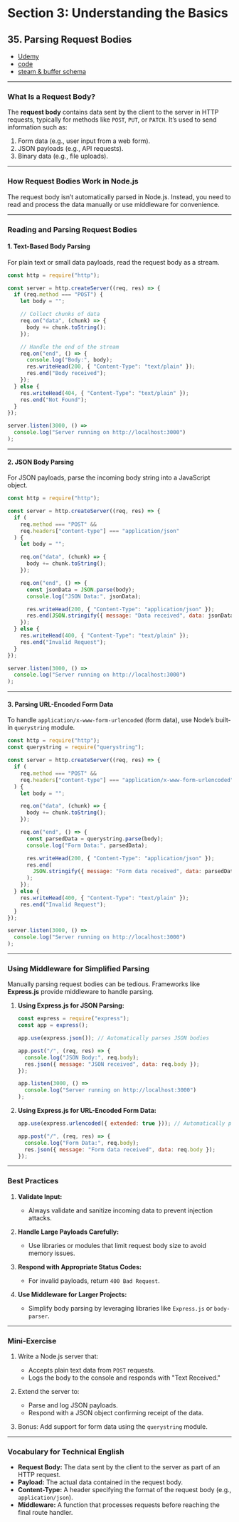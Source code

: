 # Section 3: Understanding the Basics

## **35. Parsing Request Bodies**

- [Udemy](https://www.udemy.com/course/nodejs-the-complete-guide/learn/lecture/11561900#overview)
- [code](code/02-parsing-request-bodies/02-parsing-request-bodies/app.js)
- [steam & buffer schema](pdf/stream&buffer.png)

---

### **What Is a Request Body?**

The **request body** contains data sent by the client to the server in HTTP requests, typically for methods like `POST`, `PUT`, or `PATCH`. It’s used to send information such as:

1. Form data (e.g., user input from a web form).
2. JSON payloads (e.g., API requests).
3. Binary data (e.g., file uploads).

---

### **How Request Bodies Work in Node.js**

The request body isn’t automatically parsed in Node.js. Instead, you need to read and process the data manually or use middleware for convenience.

---

### **Reading and Parsing Request Bodies**

#### **1. Text-Based Body Parsing**

For plain text or small data payloads, read the request body as a stream.

```javascript
const http = require("http");

const server = http.createServer((req, res) => {
  if (req.method === "POST") {
    let body = "";

    // Collect chunks of data
    req.on("data", (chunk) => {
      body += chunk.toString();
    });

    // Handle the end of the stream
    req.on("end", () => {
      console.log("Body:", body);
      res.writeHead(200, { "Content-Type": "text/plain" });
      res.end("Body received");
    });
  } else {
    res.writeHead(404, { "Content-Type": "text/plain" });
    res.end("Not Found");
  }
});

server.listen(3000, () =>
  console.log("Server running on http://localhost:3000")
);
```

---

#### **2. JSON Body Parsing**

For JSON payloads, parse the incoming body string into a JavaScript object.

```javascript
const http = require("http");

const server = http.createServer((req, res) => {
  if (
    req.method === "POST" &&
    req.headers["content-type"] === "application/json"
  ) {
    let body = "";

    req.on("data", (chunk) => {
      body += chunk.toString();
    });

    req.on("end", () => {
      const jsonData = JSON.parse(body);
      console.log("JSON Data:", jsonData);

      res.writeHead(200, { "Content-Type": "application/json" });
      res.end(JSON.stringify({ message: "Data received", data: jsonData }));
    });
  } else {
    res.writeHead(400, { "Content-Type": "text/plain" });
    res.end("Invalid Request");
  }
});

server.listen(3000, () =>
  console.log("Server running on http://localhost:3000")
);
```

---

#### **3. Parsing URL-Encoded Form Data**

To handle `application/x-www-form-urlencoded` (form data), use Node’s built-in `querystring` module.

```javascript
const http = require("http");
const querystring = require("querystring");

const server = http.createServer((req, res) => {
  if (
    req.method === "POST" &&
    req.headers["content-type"] === "application/x-www-form-urlencoded"
  ) {
    let body = "";

    req.on("data", (chunk) => {
      body += chunk.toString();
    });

    req.on("end", () => {
      const parsedData = querystring.parse(body);
      console.log("Form Data:", parsedData);

      res.writeHead(200, { "Content-Type": "application/json" });
      res.end(
        JSON.stringify({ message: "Form data received", data: parsedData })
      );
    });
  } else {
    res.writeHead(400, { "Content-Type": "text/plain" });
    res.end("Invalid Request");
  }
});

server.listen(3000, () =>
  console.log("Server running on http://localhost:3000")
);
```

---

### **Using Middleware for Simplified Parsing**

Manually parsing request bodies can be tedious. Frameworks like **Express.js** provide middleware to handle parsing.

1. **Using Express.js for JSON Parsing:**

   ```javascript
   const express = require("express");
   const app = express();

   app.use(express.json()); // Automatically parses JSON bodies

   app.post("/", (req, res) => {
     console.log("JSON Body:", req.body);
     res.json({ message: "JSON received", data: req.body });
   });

   app.listen(3000, () =>
     console.log("Server running on http://localhost:3000")
   );
   ```

2. **Using Express.js for URL-Encoded Form Data:**

   ```javascript
   app.use(express.urlencoded({ extended: true })); // Automatically parses form data

   app.post("/", (req, res) => {
     console.log("Form Data:", req.body);
     res.json({ message: "Form data received", data: req.body });
   });
   ```

---

### **Best Practices**

1. **Validate Input:**

   - Always validate and sanitize incoming data to prevent injection attacks.

2. **Handle Large Payloads Carefully:**

   - Use libraries or modules that limit request body size to avoid memory issues.

3. **Respond with Appropriate Status Codes:**

   - For invalid payloads, return `400 Bad Request`.

4. **Use Middleware for Larger Projects:**
   - Simplify body parsing by leveraging libraries like `Express.js` or `body-parser`.

---

### **Mini-Exercise**

1. Write a Node.js server that:

   - Accepts plain text data from `POST` requests.
   - Logs the body to the console and responds with "Text Received."

2. Extend the server to:

   - Parse and log JSON payloads.
   - Respond with a JSON object confirming receipt of the data.

3. Bonus: Add support for form data using the `querystring` module.

---

### **Vocabulary for Technical English**

- **Request Body:** The data sent by the client to the server as part of an HTTP request.
- **Payload:** The actual data contained in the request body.
- **Content-Type:** A header specifying the format of the request body (e.g., `application/json`).
- **Middleware:** A function that processes requests before reaching the final route handler.
